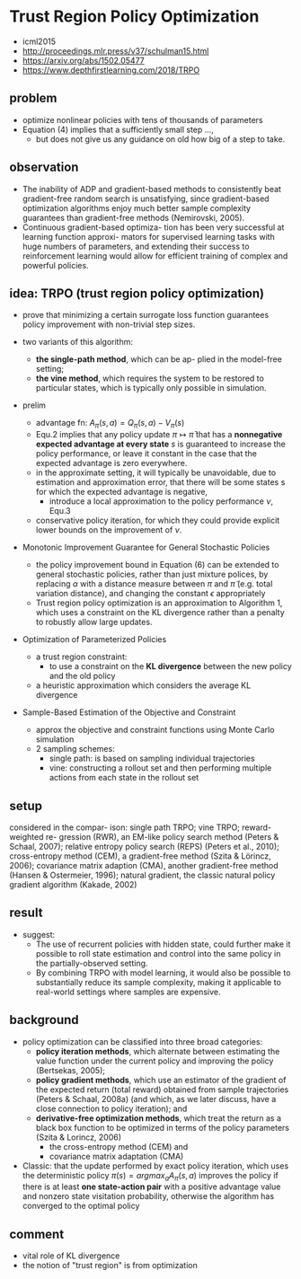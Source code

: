 # Trust Region Policy Optimization
* icml2015
* http://proceedings.mlr.press/v37/schulman15.html
* https://arxiv.org/abs/1502.05477
* https://www.depthfirstlearning.com/2018/TRPO

## problem
*  optimize nonlinear policies with tens of thousands of parameters
* Equation (4) implies that a sufficiently small step ...,
  * but does not give us any guidance on old how big of a step to take.

## observation
* The inability of ADP and gradient-based methods to consistently
  beat gradient-free random search is unsatisfying, since
  gradient-based optimization algorithms enjoy much better
  sample complexity guarantees than gradient-free methods
  (Nemirovski, 2005).
* Continuous gradient-based optimiza-
  tion has been very successful at learning function approxi-
  mators for supervised learning tasks with huge numbers of
  parameters, and extending their success to reinforcement
  learning would allow for efficient training of complex and
  powerful policies.

## idea: TRPO (trust region policy optimization)
*  prove that minimizing a certain surrogate loss function guarantees policy improvement with non-trivial step sizes.

* two variants of this algorithm:
  * **the single-path method**, which can be ap- plied in the model-free setting;
  * **the vine method**, which requires the system to be restored to particular states,
  which is typically only possible in simulation.
* prelim
  * advantage fn: $A_{\pi}(s,a) = Q_{\pi}(s,a) - V_{\pi}(s)$
  * Equ.2 implies that any policy update $\pi \mapsto \bar{\pi}$ that
    has a **nonnegative expected advantage at every state** $s$ is guaranteed to increase
   the policy performance, or leave it constant in the case that the expected advantage is zero everywhere.
  * in the approximate setting, it will typically be unavoidable, due to estimation and approximation error, that
  there will be some states s for which the expected advantage is negative,
    * introduce a local approximation to the policy performance $\nu$, Equ.3
  * conservative policy iteration, for which they could provide explicit lower bounds on the improvement of $\nu$.
* Monotonic Improvement Guarantee for General Stochastic Policies
  * the policy improvement bound in Equation (6) can be extended to general stochastic policies, rather than
    just mixture polices, by replacing $\alpha$ with a distance measure between $\pi$ and $\tilde{\pi}$
    (e.g. total variation distance), and changing the constant $\epsilon$ appropriately
  * Trust region policy optimization is an approximation to Algorithm 1, which
    uses a constraint on the KL divergence rather than a penalty to robustly allow large updates.
* Optimization of Parameterized Policies
  * a trust region constraint:
    * to use a constraint on the **KL divergence** between the new policy and the old policy
  * a heuristic approximation which considers the average KL divergence
* Sample-Based Estimation of the Objective and Constraint
  * approx the objective and constraint functions using Monte Carlo simulation
  * 2 sampling schemes:
    * single path: is based on sampling individual trajectories
    * vine: constructing a rollout set and then performing multiple actions from each state in the rollout set

## setup
considered in the compar-
ison: single path TRPO; vine TRPO; reward-weighted re-
gression (RWR), an EM-like policy search method (Peters
& Schaal, 2007); relative entropy policy search (REPS)
(Peters et al., 2010); cross-entropy method (CEM), a
gradient-free method (Szita & Lörincz, 2006); covariance
matrix adaption (CMA), another gradient-free method
(Hansen & Ostermeier, 1996); natural gradient, the classic
natural policy gradient algorithm (Kakade, 2002)

## result
* suggest:
  * The use of recurrent policies with hidden state, could further make it possible to roll state estimation and
  control into the same policy in the partially-observed setting.
  * By combining TRPO with model learning, it would also be possible to substantially reduce its sample complexity,
  making it applicable to real-world settings where samples are expensive.

## background
* policy optimization can be classified into three broad categories:
  * **policy iteration methods**,
    which alternate between estimating the value function under the current policy and improving the policy (Bertsekas, 2005);
  * **policy gradient methods**,
    which use an estimator of the gradient of the expected return (total reward) obtained from sample trajectories (Peters & Schaal, 2008a) (and which, as we later discuss, have a close connection to policy iteration); and
  * **derivative-free optimization methods**,
    which treat the return as a black box function to be optimized
    in terms of the policy parameters (Szita & Lorincz, 2006)
    * the cross-entropy method (CEM) and
    * covariance matrix adaptation (CMA)
* Classic: that the update performed by exact policy iteration, which uses the deterministic policy
  $\pi(s) = argmax_a A_{\pi}(s, a)$ improves the policy if there is at least **one state-action pair**
  with a positive advantage value and nonzero state visitation probability, otherwise
  the algorithm has converged to the optimal policy

## comment
* vital role of KL divergence
* the notion of "trust region" is from optimization
